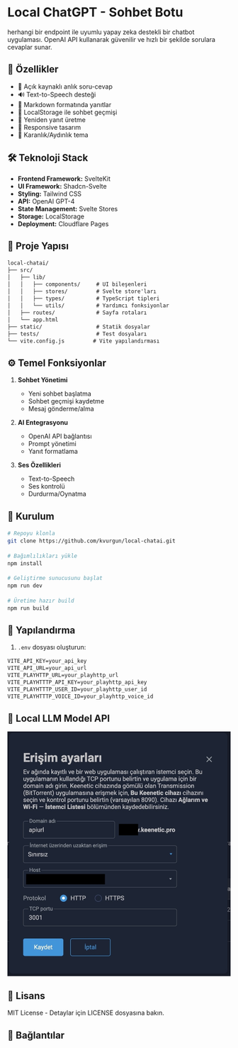 # Local ChatGPT - Sohbet Botu

herhangi bir endpoint ile uyumlu yapay zeka destekli bir chatbot uygulaması. OpenAI API kullanarak güvenilir ve hızlı bir şekilde sorulara cevaplar sunar.

## 🌟 Özellikler

- 💬 Açık kaynaklı anlık soru-cevap
- 🔊 Text-to-Speech desteği
- 📝 Markdown formatında yanıtlar
- 💾 LocalStorage ile sohbet geçmişi
- 🔄 Yeniden yanıt üretme
- 📱 Responsive tasarım
- 🌙 Karanlık/Aydınlık tema

## 🛠️ Teknoloji Stack

- **Frontend Framework:** SvelteKit
- **UI Framework:** Shadcn-Svelte
- **Styling:** Tailwind CSS
- **API:** OpenAI GPT-4
- **State Management:** Svelte Stores
- **Storage:** LocalStorage
- **Deployment:** Cloudflare Pages

## 📁 Proje Yapısı

```
local-chatai/
├── src/
│   ├── lib/
│   │   ├── components/     # UI bileşenleri
│   │   ├── stores/         # Svelte store'ları
│   │   ├── types/          # TypeScript tipleri
│   │   └── utils/          # Yardımcı fonksiyonlar
│   ├── routes/             # Sayfa rotaları
│   └── app.html           
├── static/                 # Statik dosyalar
├── tests/                  # Test dosyaları
└── vite.config.js         # Vite yapılandırması
```

## ⚙️ Temel Fonksiyonlar

1. **Sohbet Yönetimi**
   - Yeni sohbet başlatma
   - Sohbet geçmişi kaydetme
   - Mesaj gönderme/alma

2. **AI Entegrasyonu**
   - OpenAI API bağlantısı
   - Prompt yönetimi
   - Yanıt formatlama

3. **Ses Özellikleri**
   - Text-to-Speech
   - Ses kontrolü
   - Durdurma/Oynatma

## 🚀 Kurulum

```bash
# Repoyu klonla
git clone https://github.com/kvurgun/local-chatai.git

# Bağımlılıkları yükle
npm install

# Geliştirme sunucusunu başlat
npm run dev

# Üretime hazır build
npm run build
```

## 🔧 Yapılandırma

1. `.env` dosyası oluşturun:
```env
VITE_API_KEY=your_api_key
VITE_API_URL=your_api_url
VITE_PLAYHTTP_URL=your_playhttp_url
VITE_PLAYHTTTP_API_KEY=your_playhttp_api_key
VITE_PLAYHTTTP_USER_ID=your_playhttp_user_id
VITE_PLAYHTTTP_VOICE_ID=your_playhttp_voice_id
```

## 🤖 Local LLM Model API

![Local LLM Model Setup](guide_image/keenetic_modem_ayar.jpg)

## 📝 Lisans

MIT License - Detaylar için LICENSE dosyasına bakın.

## 🔗 Bağlantılar